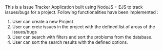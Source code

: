 This is a Issue Tracker Application built using NodeJS + EJS to track issues/bugs for a project.
Following functionalities have been implemented :
1. User can create a new Project
2. User can crete issues in the project with the defined list of areas of the issues/bugs
3. User can search with filters and sort the problems from the database.
4. User can sort the search results with the defined options.
